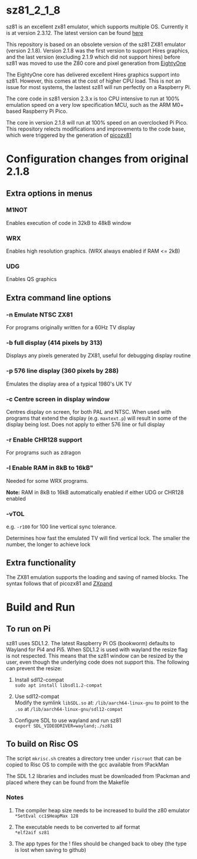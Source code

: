 # sz81_2_1_8
sz81 is an excellent zx81 emulator, which supports multiple OS. Currently it is at version 2.3.12. The latest version can be found [here](https://github.com/SegHaxx/sz81)

This repository is based on an obsolete version of the sz81 ZX81 emulator (version 2.1.8). Version 2.1.8 was the first version to support Hires graphics, and the last version (excluding 2.1.9 which did not support hires) before sz81 was moved to use the Z80 core and pixel generation from [EightyOne](https://github.com/charlierobson/EightyOne)

The EightyOne core has delivered excellent Hires graphics support into sz81. However, this comes at the cost of higher CPU load. This is not an issue for most systems, the lastest sz81 will run perfectly on a Raspberry Pi.

The core code in sz81 version 2.3.x is too CPU intensive to run at 100% emulation speed on a very low specification MCU, such as the ARM M0+ based Raspberry Pi Pico.

The core in version 2.1.8 will run at 100% speed on an overclocked Pi Pico. This repository relects modifications and improvements to the code base, which were triggered by the generation of [picozx81](https://github.com/ikjordan/picozx81)

# Configuration changes from original 2.1.8
## Extra options in menus
### M1NOT
Enables execution of code in 32kB to 48kB window

### WRX
Enables high resolution graphics. (WRX always enabled if RAM <= 2kB)

### UDG
Enables QS graphics

## Extra command line options
### -n  Emulate NTSC ZX81
For programs originally written for a 60Hz TV display
### -b  full display (414 pixels by 313)
Displays any pixels generated by ZX81, useful for debugging display routine
### -p  576 line display (360 pixels by 288)
Emulates the display area of a typical 1980's UK TV
### -c  Centre screen in display window
Centres display on screen, for both PAL and NTSC. When used with programs that extend the display (e.g. `maxtext.p`) will result in some of the display being lost. Does not apply to either 576 line or full display 
### -r  Enable CHR128 support
For programs such as zdragon
### -l  Enable RAM in 8kB to 16kB"
Needed for some WRX programs.

**Note:** RAM in 8kB to 16kB automatically enabled if either UDG or CHR128 enabled
### -vTOL 
e.g. `-r100` for 100 line vertical sync tolerance.

Determines how fast the emulated TV will find vertical lock. The smaller the number, the longer to achieve lock

## Extra functionality
The ZX81 emulation supports the loading and saving of named blocks. The syntax follows that of picozx81 and [ZXpand](https://github-wiki-see.page/m/charlierobson/ZXpand-Vitamins/wiki/ZXpand---Online-Manual)
# Build and Run
## To run on Pi
sz81 uses SDL1.2. The latest Raspberry Pi OS (bookworm) defaults to Wayland for Pi4 and Pi5. When SDL1.2 is used with wayland the resize flag is not respected. This means that the sz81 window can be resized by the user, even though the underlying code does not support this. The following can prevent the resize:

1. Install sdl12-compat  
`sudo apt install libsdl1.2-compat`

2. Use sdl12-compat  
Modify the symlink `libSDL.so` at:
`/lib/aarch64-linux-gnu` to point to the `.so` at `/lib/aarch64-linux-gnu/sdl12-compat`

3. Configure SDL to use wayland and run sz81  
`export SDL_VIDEODRIVER=wayland;./sz81`

## To build on Risc OS
The script `mkrisc.sh` creates a directory tree under `riscroot` that can be copied to Risc OS to compile with the gcc available from !PackMan

The SDL 1.2 libraries and includes must be downloaded from !Packman and placed where they can be found from the Makefile

### Notes
1. The compiler heap size needs to be increased to build the z80 emulator  
`*SetEval cc1$HeapMax 128`

2. The executable needs to be converted to aif format  
`*elf2aif sz81`

3. The app types for the ! files should be changed back to obey (the type is lost when saving to github)

